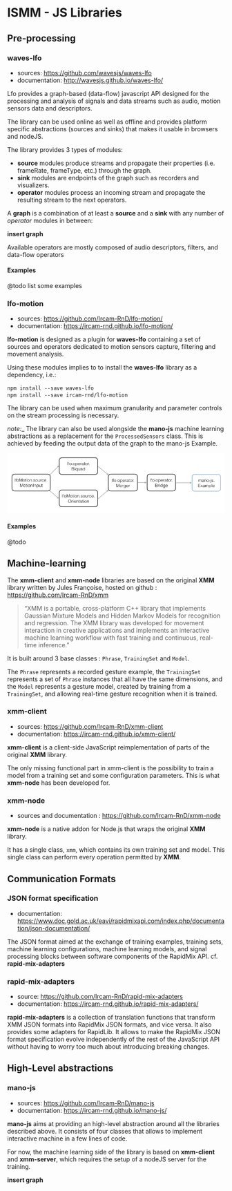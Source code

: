 # ISMM - JS Libraries

## Pre-processing

### waves-lfo

- sources: https://github.com/wavesjs/waves-lfo
- documentation: http://wavesjs.github.io/waves-lfo/

Lfo provides a graph-based (data-flow) javascript API designed for the processing and analysis of signals and data streams such as audio, motion sensors data and descriptors.

The library can be used online as well as offline and provides platform specific abstractions (sources and sinks) that makes it usable in browsers and nodeJS. 

The library provides 3 types of modules:
- **source** modules produce streams and propagate their properties (i.e. frameRate, frameType, etc.) through the graph.
- **sink** modules are endpoints of the graph such as recorders and visualizers.
- **operator** modules process an incoming stream and propagate the resulting stream to the next operators.

A **graph** is a combination of at least a **source** and a **sink** with any number of _operator_ modules in between:

**insert graph**

Available operators are mostly composed of audio descriptors, filters, and data-flow operators

#### Examples

@todo list some examples

### lfo-motion

- sources: https://github.com/Ircam-RnD/lfo-motion/
- documentation: https://ircam-rnd.github.io/lfo-motion/

**lfo-motion** is designed as a plugin for **waves-lfo** containing a set of sources and operators dedicated to motion sensors capture, filtering and movement analysis.

Using these modules implies to to install the **waves-lfo** library as a dependency, i.e.:

```
npm install --save waves-lfo
npm install --save ircam-rnd/lfo-motion
```

The library can be used when maximum granularity and parameter controls on the stream processing is necessary.

_note:__ The library can also be used alongside the **mano-js** machine learning abstractions as a replacement for the `ProcessedSensors` class. This is achieved by feeding the output data of the graph to the mano-js Example.

![lfo-motion](assets/lfo-motion.jpg)

#### Examples

@todo

## Machine-learning

The **xmm-client** and **xmm-node** libraries are based on the original **XMM** library written by Jules Françoise, hosted on github : https://github.com/Ircam-RnD/xmm

> “XMM is a portable, cross-platform C++ library that implements Gaussian Mixture Models and Hidden Markov Models for recognition and regression. The XMM library was developed for movement interaction in creative applications and implements an interactive machine learning workflow with fast training and continuous, real-time inference.”

It is built around 3 base classes : `Phrase`, `TrainingSet` and `Model`.

The `Phrase` represents a recorded gesture example, the `TrainingSet` represents a set of `Phrase` instances that all have the same dimensions, and the `Model` represents a gesture model, created by training from a `TrainingSet`, and allowing real-time gesture recognition when it is trained.

### xmm-client

- sources: https://github.com/Ircam-RnD/xmm-client
- documentation: https://ircam-rnd.github.io/xmm-client/

**xmm-client** is a client-side JavaScript reimplementation of parts of the original **XMM** library.

The only missing functional part in xmm-client is the possibility to train a model from a training set and some configuration parameters. This is what **xmm-node** has been developed for.

### xmm-node

- sources and documentation : https://github.com/Ircam-RnD/xmm-node

**xmm-node** is a native addon for Node.js that wraps the original **XMM** library.

It has a single class, `xmm`, which contains its own training set and model.
This single class can perform every operation permitted by **XMM**.

## Communication Formats

### JSON format specification

- documentation: https://www.doc.gold.ac.uk/eavi/rapidmixapi.com/index.php/documentation/json-documentation/

The JSON format aimed at the exchange of training examples, training sets, machine learning configurations, machine learning models, and signal processing blocks between software components of the RapidMix API. cf. **rapid-mix-adapters**

### rapid-mix-adapters

- source: https://github.com/Ircam-RnD/rapid-mix-adapters
- documentation: https://ircam-rnd.github.io/rapid-mix-adapters/

**rapid-mix-adapters** is a collection of translation functions that transform XMM JSON formats into RapidMix JSON formats, and vice versa. It also provides some adapters for RapidLib. It allows to make the RapidMix JSON format specification evolve independently of the rest of the JavaScript API without having to worry too much about introducing breaking changes.

## High-Level abstractions

### mano-js

- sources: https://github.com/Ircam-RnD/mano-js
- documentation: https://ircam-rnd.github.io/mano-js/

**mano-js** aims at providing an high-level abstraction around all the libraries described above. It consists of four classes that allows to implement interactive machine in a few lines of code. 

For now, the machine learning side of the library is based on **xmm-client** and **xmm-server**, which requires the setup of a nodeJS server for the training.

**insert graph**

